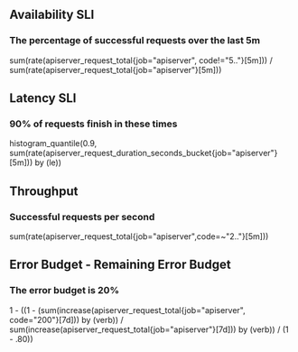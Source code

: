 ## Availability SLI
### The percentage of successful requests over the last 5m
sum(rate(apiserver_request_total{job="apiserver", code!="5.."}[5m])) / sum(rate(apiserver_request_total{job="apiserver"}[5m]))

## Latency SLI
### 90% of requests finish in these times
histogram_quantile(0.9, sum(rate(apiserver_request_duration_seconds_bucket{job="apiserver"}[5m])) by (le))

## Throughput
### Successful requests per second
sum(rate(apiserver_request_total{job="apiserver",code=~"2.."}[5m]))

## Error Budget - Remaining Error Budget
### The error budget is 20%
1 - ((1 - (sum(increase(apiserver_request_total{job="apiserver", code="200"}[7d])) by (verb)) / sum(increase(apiserver_request_total{job="apiserver"}[7d])) by (verb)) / (1 - .80))
